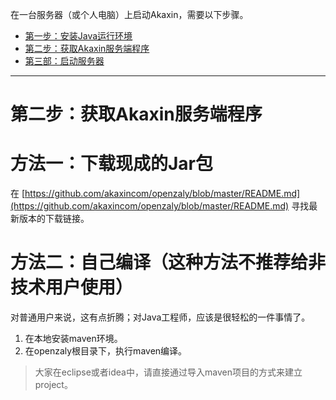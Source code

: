 

在一台服务器（或个人电脑）上启动Akaxin，需要以下步骤。

* [第一步：安装Java运行环境](step-1-java.md)
* [第二步：获取Akaxin服务端程序](step-2-jar.md)
* [第三部：启动服务器](step-3-run.md)

----


# 第二步：获取Akaxin服务端程序

方法一：下载现成的Jar包
====

在 [https://github.com/akaxincom/openzaly/blob/master/README.md](https://github.com/akaxincom/openzaly/blob/master/README.md) 寻找最新版本的下载链接。



方法二：自己编译（这种方法不推荐给非技术用户使用）
====

对普通用户来说，这有点折腾；对Java工程师，应该是很轻松的一件事情了。

1. 在本地安装maven环境。
2. 在openzaly根目录下，执行maven编译。

> 大家在eclipse或者idea中，请直接通过导入maven项目的方式来建立project。
